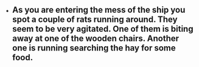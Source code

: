 - As you are entering the mess of the ship you spot a couple of rats running around. They seem to be very agitated. One of them is biting away at one of the wooden chairs. Another one is running searching the hay for some food.
	-